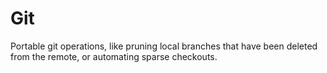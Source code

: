 # Git

Portable git operations, like pruning local branches that have been deleted from the remote, or automating sparse checkouts.
